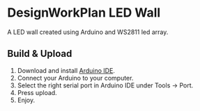 # DesignWorkPlan LED Wall

A LED wall created using Arduino and WS2811 led array.

## Build & Upload

1. Download and install [Arduino IDE](https://www.arduino.cc/en/software).
2. Connect your Arduino to your computer.
3. Select the right serial port in Arduino IDE under Tools -> Port.
4. Press upload.
5. Enjoy.
